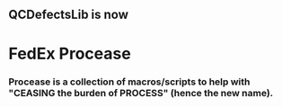 ## QCDefectsLib is now
# FedEx Procease
### Procease is a collection of macros/scripts to help with "CEASING the burden of PROCESS" (hence the new name).
